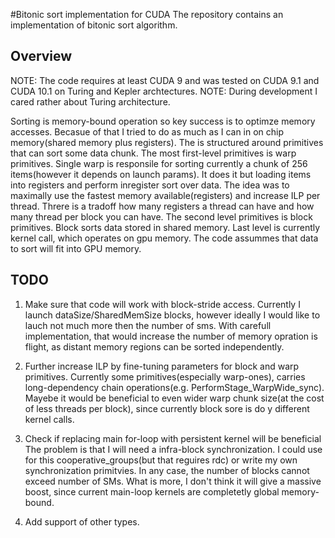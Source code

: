 #Bitonic sort implementation for CUDA
The repository contains an implementation of bitonic sort algorithm.

## Overview
NOTE: The code requires at least CUDA 9 and was tested on CUDA 9.1 and CUDA 10.1 on Turing and Kepler archtectures.
NOTE: During development I cared rather about Turing architecture.

Sorting is memory-bound operation so key success is to optimze memory accesses. 
Becasue of that I tried to do as much as I can in on chip memory(shared memory plus registers). 
The is structured around primitives that can sort some data chunk.
The most first-level primitives is warp primitives. Single warp is responsile for sorting currently a chunk of 256 items(however it depends on launch params). It does it but loading items into registers and perform inregister sort over data. The idea was to maximally use the fastest memory available(registers) and increase ILP per thread. Threre is a tradoff how many registers a thread 
can have and how many thread per block you can have.
The second level primitives is block primitives. Block sorts data stored in shared memory.
Last level is currently kernel call, which operates on gpu memory.
The code assummes that data to sort will fit into GPU memory.

## TODO
1. Make sure that code will work with block-stride access. 
Currently I launch dataSize/SharedMemSize blocks, however ideally I would like to lauch not much more then the number of sms. With carefull implementation, that would increase the number of memory opration is flight, as distant memory regions can be sorted independently.

2. Further increase ILP by fine-tuning parameters for block and warp primitives. Currently some primitives(especially warp-ones), carries long-dependency chain operations(e.g. PerformStage_WarpWide_sync). Mayebe it would be beneficial to even wider warp chunk size(at the cost of less threads per block), since currently block sore is do y different kernel calls.

3. Check if replacing main for-loop with persistent kernel will be beneficial
The problem is that I will need a infra-block synchronization. I could use for this cooperative_groups(but that reguires rdc) 
or write my own synchronization primitvies. In any case, the number of blocks cannot exceed number of SMs.
What is more, I don't think it will give a massive boost, since current main-loop kernels are completetly global memory-bound.

4. Add support of other types.